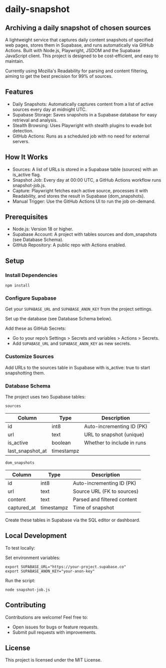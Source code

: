 # daily-snapshot
## Archiving a daily snapshot of chosen sources

A lightweight service that captures daily content snapshots of specified web pages, stores them in Supabase, and runs automatically via GitHub Actions. Built with Node.js, Playwright, JSDOM and the Supabase JavaScript client. This project is designed to be cost-efficient, and easy to maintain.

Currently using Mozilla's Readability for parsing and content filtering, aiming to get the best precision for 99% of sources.

## Features

- Daily Snapshots: Automatically captures content from a list of active sources every day at midnight UTC.
- Supabase Storage: Saves snapshots in a Supabase database for easy retrieval and analysis.
- Stealth Browsing: Uses Playwright with stealth plugins to evade bot detection.
- GitHub Actions: Runs as a scheduled job with no need for external servers.

## How It Works

- Sources: A list of URLs is stored in a Supabase table (sources) with an is_active flag.
- Snapshot Job: Every day at 00:00 UTC, a GitHub Actions workflow runs snapshot-job.js.
- Capture: Playwright fetches each active source, processes it with Readability, and stores the result in Supabase (dom_snapshots).
- Manual Trigger: Use the GitHub Actions UI to run the job on-demand.

## Prerequisites
- Node.js: Version 18 or higher.
- Supabase Account: A project with tables sources and dom_snapshots (see Database Schema).
- GitHub Repository: A public repo with Actions enabled.

## Setup

### Install Dependencies
```
npm install
```

### Configure Supabase

Get your `SUPABASE_URL` and `SUPABASE_ANON_KEY` from the project settings.

Set up the database (see Database Schema below).

Add these as GitHub Secrets:
- Go to your repo’s Settings > Secrets and variables > Actions > Secrets.
- Add `SUPABASE_URL` and `SUPABASE_ANON_KEY` as new secrets.

### Customize Sources

Add URLs to the sources table in Supabase with is_active: true to start snapshotting them.

### Database Schema
The project uses two Supabase tables:

`sources`

| Column | Type | Description | 
|--------|------|-------------|
| id     | int8     | Auto-incrementing ID (PK)          |
| url    | text     | URL to snapshot (unique)            |
| is_active    | boolean     | Whether to include in runs            |
| last_snapshot_at    | timestampz     |             |

`dom_snapshots`

| Column | Type | Description | 
|--------|------|-------------|
| id     | int8     | Auto-incrementing ID (PK)          |
| url    | text     | Source URL (FK to sources)            |
| content    | text     | Parsed and filtered content            |
| captured_at    | timestampz     | Time of snapshot            |

Create these tables in Supabase via the SQL editor or dashboard.

## Local Development

To test locally:

Set environment variables:
```
export SUPABASE_URL="https://your-project.supabase.co"
export SUPABASE_ANON_KEY="your-anon-key"
```

Run the script:

```
node snapshot-job.js
```

## Contributing
Contributions are welcome! Feel free to:
- Open issues for bugs or feature requests.
- Submit pull requests with improvements.

## License
This project is licensed under the MIT License.